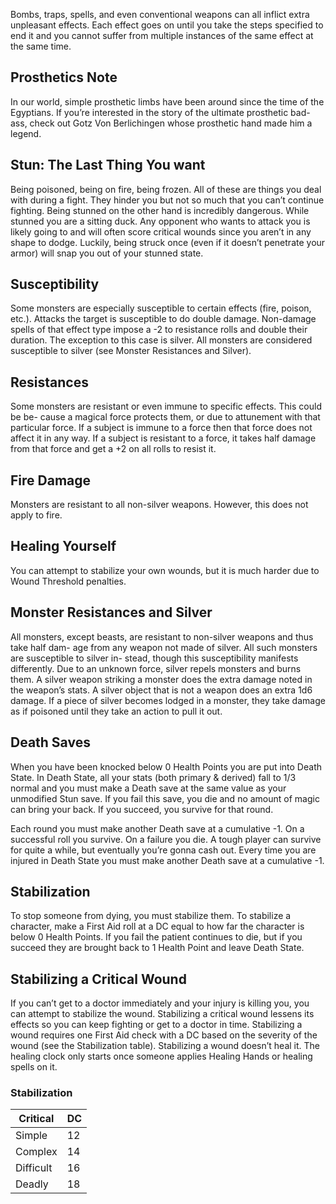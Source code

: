 Bombs, traps, spells, and even conventional weapons can all inflict extra unpleasant effects. Each effect goes on until you take the steps specified to end it and you cannot suffer from multiple instances of the same effect at the same time.

## Prosthetics Note
In our world, simple prosthetic limbs have been around since the time of the Egyptians. If you’re interested in the story of the ultimate prosthetic bad-ass, check out Gotz Von Berlichingen whose prosthetic hand made him a legend.

## Stun: The Last Thing You want
Being poisoned, being on fire, being frozen. All of these are things you deal with during a fight. They hinder you but not so much that you can’t continue fighting. Being stunned on the other hand is incredibly dangerous. While stunned you are a sitting duck. Any opponent who wants to attack you is likely going to and will often score critical wounds since you aren’t in any shape to dodge. Luckily, being struck once (even if it doesn’t penetrate your armor) will snap you out of your stunned state.

## Susceptibility
Some monsters are especially susceptible to certain effects (fire, poison, etc.). Attacks the target is susceptible to do double damage. Non-damage spells of that effect type impose a -2 to resistance rolls and double their duration. The exception to this case is silver. All monsters are considered susceptible to silver (see Monster Resistances and Silver).
## Resistances
Some monsters are resistant or even immune to specific effects. This could be be- cause a magical force protects them, or due to attunement with that particular force. If a subject is immune to a force then that force does not affect it in any way. If a subject is resistant to a force, it takes half damage from that force and get a +2 on all rolls to resist it.

## Fire Damage 
Monsters are resistant to all non-silver weapons. However, this does not apply to fire.

## Healing Yourself
You can attempt to stabilize your own wounds, but it is much harder due to Wound Threshold penalties.

## Monster Resistances and Silver 
All monsters, except beasts, are resistant to non-silver weapons and thus take half dam- age from any weapon not made of silver. All such monsters are susceptible to silver in- stead, though this susceptibility manifests differently. Due to an unknown force, silver repels monsters and burns them. A silver weapon striking a monster does the extra damage noted in the weapon’s stats. A silver object that is not a weapon does an extra 1d6 damage. If a piece of silver becomes lodged in a monster, they take damage as if poisoned until they take an action to pull it out.

## Death Saves
When you have been knocked below 0 Health Points you are put into Death State. In Death State, all your stats (both primary & derived) fall to 1/3 normal and you must make a Death save at the same value as your unmodified Stun save. If you fail this save, you die and no amount of magic can bring your back. If you succeed, you survive for that round.

Each round you must make another Death save at a cumulative -1. On a successful roll you survive. On a failure you die. A tough player can survive for quite a while, but eventually you’re gonna cash out. Every time you are injured in Death State you must make another Death save at a cumulative -1.

## Stabilization
To stop someone from dying, you must stabilize them. To stabilize a character, make a First Aid roll at a DC equal to how far the character is below 0 Health Points. If you fail the patient continues to die, but if you succeed they are brought back to 1 Health Point and leave Death State.

## Stabilizing a Critical Wound 
If you can’t get to a doctor immediately and your injury is killing you, you can attempt to stabilize the wound. Stabilizing a critical wound lessens its effects so you can keep fighting or get to a doctor in time. Stabilizing a wound requires one First Aid check with a DC based on the severity of the wound (see the Stabilization table). Stabilizing a wound doesn’t heal it. The healing clock only starts once someone applies Healing Hands or healing spells on it.

### Stabilization 
| Critical  | DC |
|-----------|----|
| Simple    | 12 |
| Complex   | 14 |
| Difficult | 16 |
| Deadly    | 18 |
